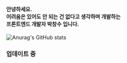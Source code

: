 <div>
 <h4>안녕하세요.
  <br/>
  어려움은 있어도 안 되는 건 없다고 생각하며 개발하는
  <br/>
  프론트엔드 개발자 박창수 입니다.
 </h4>

 ![Anurag's GitHub stats](https://github-readme-stats.vercel.app/api?username=changsu1993&show_icons=true&theme=dark)
 
  <h3>업데이트 중</h3> 
</div>
